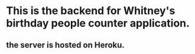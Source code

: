 # This is the backend for Whitney's birthday people counter application.  

## the server is hosted on Heroku.
